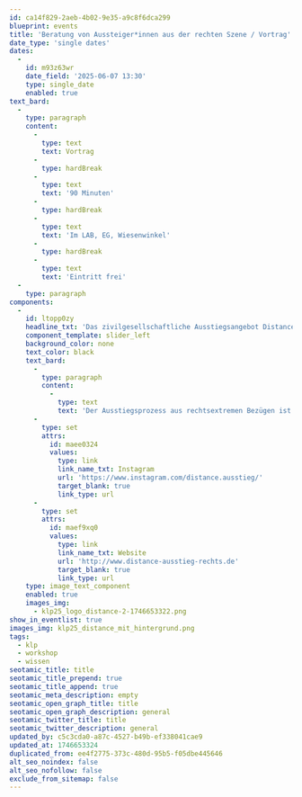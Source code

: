 ```yaml
---
id: ca14f829-2aeb-4b02-9e35-a9c8f6dca299
blueprint: events
title: 'Beratung von Aussteiger*innen aus der rechten Szene / Vortrag'
date_type: 'single dates'
dates:
  -
    id: m93z63wr
    date_field: '2025-06-07 13:30'
    type: single_date
    enabled: true
text_bard:
  -
    type: paragraph
    content:
      -
        type: text
        text: Vortrag
      -
        type: hardBreak
      -
        type: text
        text: '90 Minuten'
      -
        type: hardBreak
      -
        type: text
        text: 'Im LAB, EG, Wiesenwinkel'
      -
        type: hardBreak
      -
        type: text
        text: 'Eintritt frei'
  -
    type: paragraph
components:
  -
    id: ltopp0zy
    headline_txt: 'Das zivilgesellschaftliche Ausstiegsangebot Distance – Ausstieg Rechts, Niedersachsen'
    component_template: slider_left
    background_color: none
    text_color: black
    text_bard:
      -
        type: paragraph
        content:
          -
            type: text
            text: 'Der Ausstiegsprozess aus rechtsextremen Bezügen ist mit einer Vielzahl von (hochindividuellen) Problemkonstellationen verbunden - Welche Möglichkeiten der professionellen Unterstützung gibt es für Personen, die sich dafür entschieden haben, die rechtsextreme Szene verlassen zu wollen? Das niedersächsische Ausstiegsprogramm Distance – Ausstieg Rechts stellt sich vor und gibt Einblick in Herausforderungen, Chancen und Arbeitsweisen des Arbeitsfeldes.'
      -
        type: set
        attrs:
          id: maee0324
          values:
            type: link
            link_name_txt: Instagram
            url: 'https://www.instagram.com/distance.ausstieg/'
            target_blank: true
            link_type: url
      -
        type: set
        attrs:
          id: maef9xq0
          values:
            type: link
            link_name_txt: Website
            url: 'http://www.distance-ausstieg-rechts.de'
            target_blank: true
            link_type: url
    type: image_text_component
    enabled: true
    images_img:
      - klp25_logo_distance-2-1746653322.png
show_in_eventlist: true
images_img: klp25_distance_mit_hintergrund.png
tags:
  - klp
  - workshop
  - wissen
seotamic_title: title
seotamic_title_prepend: true
seotamic_title_append: true
seotamic_meta_description: empty
seotamic_open_graph_title: title
seotamic_open_graph_description: general
seotamic_twitter_title: title
seotamic_twitter_description: general
updated_by: c5c3cda0-a87c-4527-b49b-ef338041cae9
updated_at: 1746653324
duplicated_from: ee4f2775-373c-480d-95b5-f05dbe445646
alt_seo_noindex: false
alt_seo_nofollow: false
exclude_from_sitemap: false
---
```

